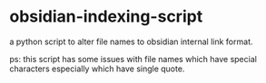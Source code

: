 # obsidian-indexing-script
a python script to alter file names to obsidian internal link format.

ps: this script has some issues with file names which have special characters especially which have single quote.
